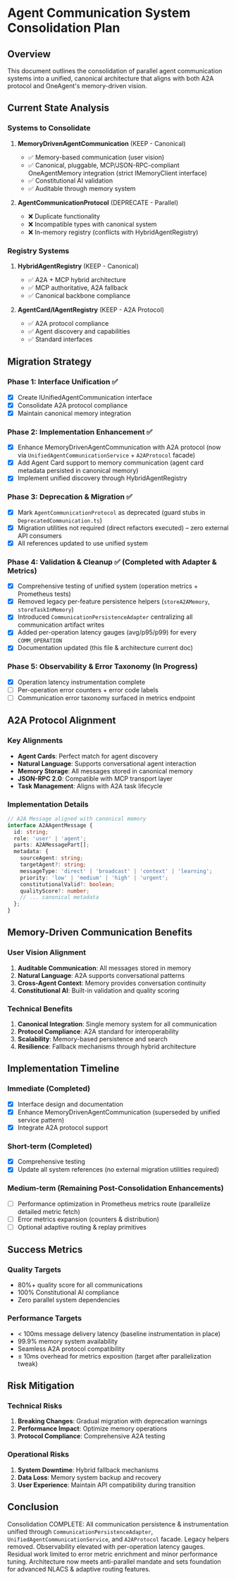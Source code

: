 # Agent Communication System Consolidation Plan

## Overview

This document outlines the consolidation of parallel agent communication systems into a unified, canonical architecture that aligns with both A2A protocol and OneAgent's memory-driven vision.

## Current State Analysis

### Systems to Consolidate

1. **MemoryDrivenAgentCommunication** (KEEP - Canonical)
   - ✅ Memory-based communication (user vision)
   - ✅ Canonical, pluggable, MCP/JSON-RPC-compliant OneAgentMemory integration (strict IMemoryClient interface)
   - ✅ Constitutional AI validation
   - ✅ Auditable through memory system

2. **AgentCommunicationProtocol** (DEPRECATE - Parallel)
   - ❌ Duplicate functionality
   - ❌ Incompatible types with canonical system
   - ❌ In-memory registry (conflicts with HybridAgentRegistry)

### Registry Systems

1. **HybridAgentRegistry** (KEEP - Canonical)
   - ✅ A2A + MCP hybrid architecture
   - ✅ MCP authoritative, A2A fallback
   - ✅ Canonical backbone compliance

2. **AgentCard/IAgentRegistry** (KEEP - A2A Protocol)
   - ✅ A2A protocol compliance
   - ✅ Agent discovery and capabilities
   - ✅ Standard interfaces

## Migration Strategy

### Phase 1: Interface Unification ✅

- [x] Create IUnifiedAgentCommunication interface
- [x] Consolidate A2A protocol compliance
- [x] Maintain canonical memory integration

### Phase 2: Implementation Enhancement ✅

- [x] Enhance MemoryDrivenAgentCommunication with A2A protocol (now via `UnifiedAgentCommunicationService` + `A2AProtocol` facade)
- [x] Add Agent Card support to memory communication (agent card metadata persisted in canonical memory)
- [x] Implement unified discovery through HybridAgentRegistry

### Phase 3: Deprecation & Migration ✅

- [x] Mark `AgentCommunicationProtocol` as deprecated (guard stubs in `DeprecatedCommunication.ts`)
- [x] Migration utilities not required (direct refactors executed) – zero external API consumers
- [x] All references updated to use unified system

### Phase 4: Validation & Cleanup ✅ (Completed with Adapter & Metrics)

- [x] Comprehensive testing of unified system (operation metrics + Prometheus tests)
- [x] Removed legacy per-feature persistence helpers (`storeA2AMemory`, `storeTaskInMemory`)
- [x] Introduced `CommunicationPersistenceAdapter` centralizing all communication artifact writes
- [x] Added per-operation latency gauges (avg/p95/p99) for every `COMM_OPERATION`
- [x] Documentation updated (this file & architecture current doc)

### Phase 5: Observability & Error Taxonomy (In Progress)

- [x] Operation latency instrumentation complete
- [ ] Per-operation error counters + error code labels
- [ ] Communication error taxonomy surfaced in metrics endpoint

## A2A Protocol Alignment

### Key Alignments

- **Agent Cards**: Perfect match for agent discovery
- **Natural Language**: Supports conversational agent interaction
- **Memory Storage**: All messages stored in canonical memory
- **JSON-RPC 2.0**: Compatible with MCP transport layer
- **Task Management**: Aligns with A2A task lifecycle

### Implementation Details

```typescript
// A2A Message aligned with canonical memory
interface A2AAgentMessage {
  id: string;
  role: 'user' | 'agent';
  parts: A2AMessagePart[];
  metadata: {
    sourceAgent: string;
    targetAgent?: string;
    messageType: 'direct' | 'broadcast' | 'context' | 'learning';
    priority: 'low' | 'medium' | 'high' | 'urgent';
    constitutionalValid?: boolean;
    qualityScore?: number;
    // ... canonical metadata
  };
}
```

## Memory-Driven Communication Benefits

### User Vision Alignment

1. **Auditable Communication**: All messages stored in memory
2. **Natural Language**: A2A supports conversational patterns
3. **Cross-Agent Context**: Memory provides conversation continuity
4. **Constitutional AI**: Built-in validation and quality scoring

### Technical Benefits

1. **Canonical Integration**: Single memory system for all communication
2. **Protocol Compliance**: A2A standard for interoperability
3. **Scalability**: Memory-based persistence and search
4. **Resilience**: Fallback mechanisms through hybrid architecture

## Implementation Timeline

### Immediate (Completed)

- [x] Interface design and documentation
- [x] Enhance MemoryDrivenAgentCommunication (superseded by unified service pattern)
- [x] Integrate A2A protocol support

### Short-term (Completed)

- [x] Comprehensive testing
- [x] Update all system references (no external migration utilities required)

### Medium-term (Remaining Post-Consolidation Enhancements)

- [ ] Performance optimization in Prometheus metrics route (parallelize detailed metric fetch)
- [ ] Error metrics expansion (counters & distribution)
- [ ] Optional adaptive routing & replay primitives

## Success Metrics

### Quality Targets

- 80%+ quality score for all communications
- 100% Constitutional AI compliance
- Zero parallel system dependencies

### Performance Targets

- < 100ms message delivery latency (baseline instrumentation in place)
- 99.9% memory system availability
- Seamless A2A protocol compatibility
- ≤ 10ms overhead for metrics exposition (target after parallelization tweak)

## Risk Mitigation

### Technical Risks

1. **Breaking Changes**: Gradual migration with deprecation warnings
2. **Performance Impact**: Optimize memory operations
3. **Protocol Compliance**: Comprehensive A2A testing

### Operational Risks

1. **System Downtime**: Hybrid fallback mechanisms
2. **Data Loss**: Memory system backup and recovery
3. **User Experience**: Maintain API compatibility during transition

## Conclusion

Consolidation COMPLETE: All communication persistence & instrumentation unified through `CommunicationPersistenceAdapter`, `UnifiedAgentCommunicationService`, and `A2AProtocol` facade. Legacy helpers removed. Observability elevated with per-operation latency gauges. Residual work limited to error metric enrichment and minor performance tuning. Architecture now meets anti-parallel mandate and sets foundation for advanced NLACS & adaptive routing features.

